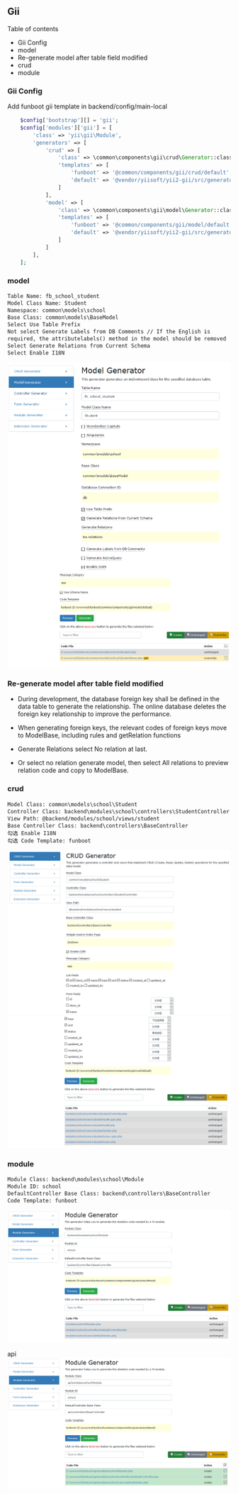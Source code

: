 Gii
-------

Table of contents

- Gii Config
- model
- Re-generate model after table field modified
- crud
- module

### Gii Config

Add funboot gii template in backend/config/main-local

```php
    $config['bootstrap'][] = 'gii';
    $config['modules']['gii'] = [
        'class' => 'yii\gii\Module',
        'generators' => [
            'crud' => [
                'class' => \common\components\gii\crud\Generator::className(),
                'templates' => [
                    'funboot' => '@common/components/gii/crud/default',
                    'default' => '@vendor/yiisoft/yii2-gii/src/generators/crud/default',
                ]
            ],
            'model' => [
                'class' => \common\components\gii\model\Generator::className(),
                'templates' => [
                    'funboot' => '@common/components/gii/model/default',
                    'default' => '@vendor/yiisoft/yii2-gii/src/generators/crud/default',
                ]
            ]
        ],
    ];
```

### model
``` 
Table Name: fb_school_student
Model Class Name: Student
Namespace: common\models\school
Base Class: common\models\BaseModel
Select Use Table Prefix
Not select Generate Labels from DB Comments // If the English is required, the attributelabels() method in the model should be removed
Select Generate Relations from Current Schema
Select Enable I18N
```
![](images/gii-model-03.png)
![](images/gii-model-05.png)


### Re-generate model after table field modified

- During development, the database foreign key shall be defined in the data table to generate the relationship. The online database deletes the foreign key relationship to improve the performance.
- When generating foreign keys, the relevant codes of foreign keys move to ModelBase, including rules and getRelation functions
- Generate Relations select No relation at last.

- Or select no relation generate model, then select All relations to preview relation code and copy to ModelBase.


### crud
```
Model Class: common\models\school\Student
Controller Class: backend\modules\school\controllers\StudentController
View Path: @backend/modules/school/views/student
Base Controller Class: backend\controllers\BaseController
勾选 Enable I18N
勾选 Code Template: funboot
```

![](images/gii-crud-03.png)
![](images/gii-crud-05.png)

### module
``` 
Module Class: backend\modules\school\Module
Module ID: school
DefaultController Base Class: backend\controllers\BaseController
Code Template: funboot
```

![](images/gii-module-03.png)

api
![](images/gii-module-05.png)
